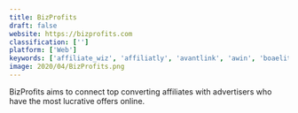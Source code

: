 ```yaml
---
title: BizProfits
draft: false 
website: https://bizprofits.com
classification: ['']
platform: ['Web']
keywords: ['affiliate_wiz', 'affiliatly', 'avantlink', 'awin', 'boaelite', 'cake', 'firstpromoter', 'leaddyno', 'linkconnector', 'linkwise', 'post_affiliate_pro', 'pubexchange', 'refersion', 'shareasale', 'skimlinks', 'tapfiliate', 'trackingdesk', 'w4', 'webgains', 'zanox']
image: 2020/04/BizProfits.png
---
```

BizProfits aims to connect top converting affiliates with advertisers who have the most lucrative offers online.